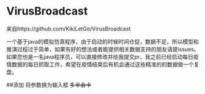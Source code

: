 # VirusBroadcast
来自https://github.com/KikiLetGo/VirusBroadcast

一个基于java的模拟仿真程序，由于启动的时候时间仓促，数据不足，所以模型和推演过程过于简单，如果有好的想法或者能提供相关数据支持的朋友请提issues。
如果您也是一名java程序员，可以直接修改并给我提交pr，我之前已经启动每日疫情数据的每日抓取工作，希望在疫情结束后有机会通过这些精准的的数据做一个复盘。

##添加
将参数换为输入框
~~多半会卡~~
